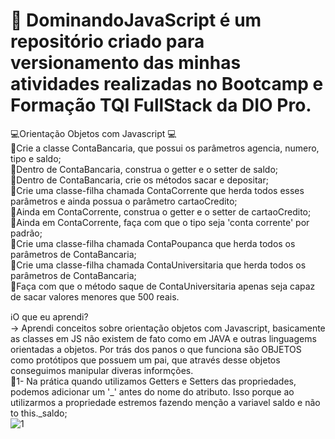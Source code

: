 # 🥇 DominandoJavaScript é um repositório criado para versionamento das minhas atividades realizadas no Bootcamp e Formação TQI FullStack da DIO Pro.


💻Orientação Objetos com Javascript 💻<br>
🥇Crie a classe ContaBancaria, que possui os parâmetros agencia, numero, tipo e saldo;<br>
🥇Dentro de ContaBancaria, construa o getter e o setter de saldo;<br>
🥇Dentro de ContaBancaria, crie os métodos sacar e depositar;<br>
🥇Crie uma classe-filha chamada ContaCorrente que herda todos esses parâmetros e ainda possua o parâmetro cartaoCredito;<br>
🥇Ainda em ContaCorrente, construa o getter e o setter de cartaoCredito;<br>
🥇Ainda em ContaCorrente, faça com que o tipo seja 'conta corrente' por padrão;<br>
🥇Crie uma classe-filha chamada ContaPoupanca que herda todos os parâmetros de ContaBancaria;<br>
🥇Crie uma classe-filha chamada ContaUniversitaria que herda todos os parâmetros de ContaBancaria;<br>
🥇Faça com que o método saque de ContaUniversitaria apenas seja capaz de sacar valores menores que 500 reais.<br>


ℹ️O que eu aprendi? <br>
 -> Aprendi conceitos sobre orientação objetos com Javascript, basicamente as classes em JS não existem de fato como em JAVA  e outras linguagems orientadas a objetos.
Por trás dos panos o que funciona são OBJETOS como protótipos que possuem um pai, que através desse objetos conseguimos manipular diveras informções.<br>
🥷1- Na prática quando utilizamos Getters e Setters das propriedades, podemos
adicionar um '_' antes do nome do atributo. Isso porque ao utilizarmos a 
propriedade estremos fazendo menção a variavel saldo  e não to this._saldo;<br>
![1](https://github.com/user-attachments/assets/d9b9f8c8-f9a6-459d-a8bb-a2b479926445)
